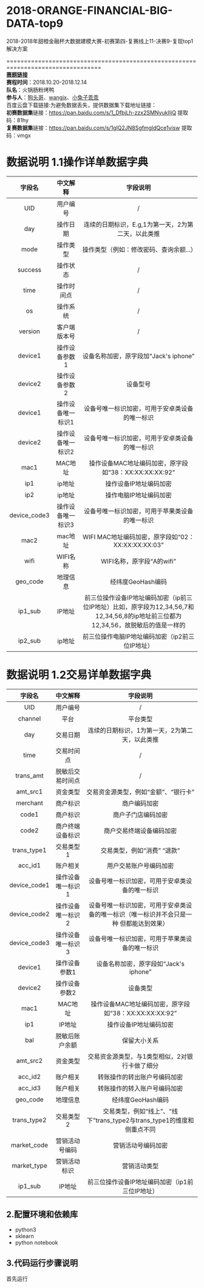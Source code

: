 # 2018-ORANGE-FINANCIAL-BIG-DATA-top9
2018-2018年甜橙金融杯大数据建模大赛-初赛第四-复赛线上11-决赛9-复现top1解决方案 

=================================================================================  
**[赛题链接](http://www.pkbigdata.com/common/cmpt/2018%E5%B9%B4%E7%94%9C%E6%A9%99%E9%87%91%E8%9E%8D%E6%9D%AF%E5%A4%A7%E6%95%B0%E6%8D%AE%E5%BB%BA%E6%A8%A1%E5%A4%A7%E8%B5%9B_%E7%AB%9E%E8%B5%9B%E4%BF%A1%E6%81%AF.html)**  
**赛程时间**：2018.10.20-2018.12.14    
**队名**：火锅肠粉烤鸭     
**参与人**：[狗头哥]()、[wangjx](https://github.com/wangjinxile)、[小兔子乖乖](https://github.com/PandasCute)      
百度云盘下载链接:为避免数据丢失，提供数据集下载地址链接：   
**初赛数据集**链接：https://pan.baidu.com/s/1_DfbjLh-zzx2SMNyukIIjQ 提取码：81hy  
**复赛数据集**链接：https://pan.baidu.com/s/1glQ2JN8SgfmgldQce1visw 提取码：vmgx    
# 数据说明  1.1操作详单数据字典  

| 字段名      | 中文解释 |  字段说明  |
|:-------:|:-------:|:-------:|
| UID      | 用户编号 |  /  |
| day      | 操作日期 |  连续的日期标识，E.g,1为第一天，2为第二天，以此类推  |
| mode      | 操作类型 |  操作类型（例如：修改密码、查询余额...）  |
|success      | 操作状态 |  /  |
|time      | 操作时间点 |  /  |
|os      | 操作系统 |  /  |
|version      | 客户端版本号 |  /  |
|device1      | 操作设备参数1 |  设备名称加密，原字段加“Jack's iphone”  |
|device2      | 操作设备参数2 |  设备型号  |
|device1      | 操作设备唯一标识1 |  设备号唯一标识加密，可用于安卓类设备的唯一标识  |
|device2      | 操作设备唯一标识2 |  设备号唯一标识加密，可用于安卓类设备的唯一标识  |
|mac1      |MAC地址 |  操作设备MAC地址编码加密，原字段如“38：XX:XX:XX:XX:92”  |
|ip1     | ip地址 |  操作设备IP地址编码加密  |
|ip2     | ip地址 |  操作电脑IP地址编码加密  |
|device_code3     | 操作设备唯一标识3 |  设备号唯一标识加密，可用于苹果类设备的唯一标识  |
|mac2     | mac地址 |  WIFI MAC地址编码加密，原字段如“02：XX:XX:XX:XX:03”  |
|wifi     | WIFI名称 |  WIFI名称，原字段“A的wifi”  |
|geo_code     | 地理信息 |  经纬度GeoHash编码  |
|ip1_sub     | IP地址 |  前三位操作设备IP地址编码加密（ip前三位IP地址）比如，原字段为12,34,56,7和12,34,56,8的ip地址前三位都为12,34,56，故脱敏后的值是一样的   |
|ip2_sub     | ip地址 |  前三位操作电脑IP地址编码加密（ip2前三位IP地址）  |   
# 数据说明  1.2交易详单数据字典 

| 字段名      | 中文解释 |  字段说明  |
|:-------:|:-------:|:-------:|
| UID      | 用户编号 |  /  |
| channel      | 平台 |  平台类型  |
| day      | 交易日期 |  连续的日期标识，1为第一天，2为第二天，以此类推  |
|time      | 交易时间点 |  /  |
|trans_amt      | 脱敏后交易时间点 |  /  |
|amt_src1      | 资金类型 |  交易资金源类型，例如“金额”、“银行卡”  |
|merchant      |商户标识 |  商户编码加密  |
|code1      | 商户标识 | 商户子门店编码加密 |
|code2      | 商户终端设备标识 |  商户交易终端设备编码加密  |
|trans_type1     | 交易类型1 |  交易类型，例如“消费” “退款”  |
|acc_id1      | 账户相关 |  用户交易账户号编码加密  |
|device_code1      |操作设备唯一标识1 |  设备号唯一标识加密，可用于安卓类设备的唯一标识 |
|device_code2      |操作设备唯一标识2 |  设备号唯一标识加密，可用于安卓类设备的唯一标识（唯一标识并不会只是一种 但都能达到效果）|
|device_code3      |操作设备唯一标识3 |  设备号唯一标识加密，可用于苹果类设备的唯一标识 |
|device1    | 操作设备参数1 |  设备名称加密，原字段如“Jack's iphone”  |
|device2    | 操作设备参数2 |  设备类型 |
|mac1     | MAC地址 |  操作设备MAC地址编码加密，原字段如“38：XX:XX:XX:XX:92”  |
|ip1     | IP地址 |  操作设备IP地址编码加密  |
|bal     | 脱敏后账户余额 | 保留大小关系  |
|amt_src2     | 资金类型 |  交易资金源类型，与1类型相似，2对银行卡做了细分 |
|acc_id2     | 账户相关 |  转账操作的转出账户号编码加密 |
|acc_id3     | 账户相关 |  转账操作的转入账户号编码加密 |
|geo_code     | 地理信息 |  经纬度GeoHash编码  |
|trans_type2     |交易类型2 | 交易类型，例如“线上”、“线下”trans_type2与trans_type1的维度和侧重点不同   |
|market_code     | 营销活动号编码 |  营销活动号编码加密  |
|market_type     | 营销活动标识 |  营销活动类型  |
|ip1_sub     | IP地址 |  前三位操作设备IP地址编码加密（ip1前三位IP地址）  |

  
## 2.配置环境和依赖库    
- python3 
- sklearn
- python notebook
## 3.代码运行步骤说明
首先运行
 
 
